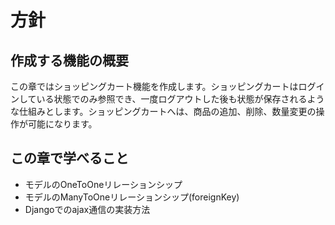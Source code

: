 # 方針

## 作成する機能の概要
この章ではショッピングカート機能を作成します。ショッピングカートはログインしている状態でのみ参照でき、一度ログアウトした後も状態が保存されるような仕組みとします。ショッピングカートへは、商品の追加、削除、数量変更の操作が可能になります。

## この章で学べること
* モデルのOneToOneリレーションシップ
* モデルのManyToOneリレーションシップ(foreignKey)
* Djangoでのajax通信の実装方法
